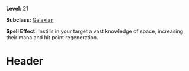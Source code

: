 <!-- TITLE: Spell: Knowledge Of Space -->
<!-- SUBTITLE:  -->

**Level:** 21

**Subclass:** [Galaxian](galaxian)

**Spell Effect:** Instills in your target a vast knowledge of space, increasing their mana and hit point regeneration.

# Header